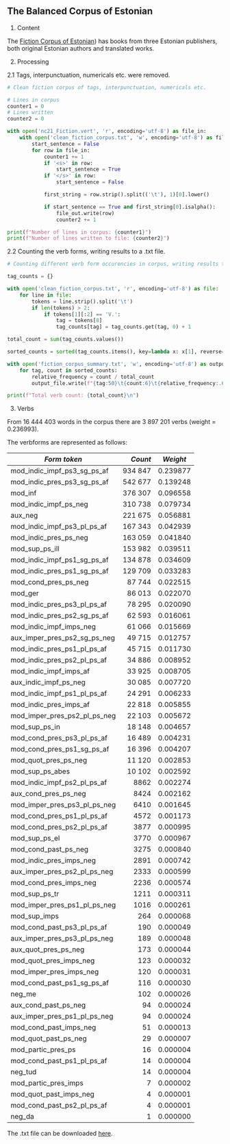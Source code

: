 ## The Balanced Corpus of Estonian

1. Content

The [Fiction Corpus of Estonian](https://entu.keeleressursid.ee/api2/file-24768?key=G3qonxL3kavZ1NGJ79jk7eIamFRkoLZBMkHCc8jVgudimdUDeSZC5XKrn6U0wxhj)) has books from three Estonian publishers, both original Estonian authors and translated works.

2. Processing

2.1 Tags, interpunctuation, numericals etc. were removed.

```python
# Clean fiction corpus of tags, interpunctuation, numericals etc.

# Lines in corpus
counter1 = 0
# Lines written
counter2 = 0

with open('nc21_Fiction.vert', 'r', encoding='utf-8') as file_in:
    with open('clean_fiction_corpus.txt', 'w', encoding='utf-8') as file_out:
        start_sentence = False
        for row in file_in:
            counter1 += 1
            if '<s>' in row:
                start_sentence = True
            if '</s>' in row:
                start_sentence = False

            first_string = row.strip().split(('\t'), 1)[0].lower()

            if start_sentence == True and first_string[0].isalpha():
                file_out.write(row)
                counter2 += 1

print(f"Number of lines in corpus: {counter1}")
print(f"Number of lines written to file: {counter2}")
```

2.2 Counting the verb forms, writing results to a .txt file.

```python
# Counting different verb form occurencies in corpus, writing results to .txt file

tag_counts = {}

with open('clean_fiction_corpus.txt', 'r', encoding='utf-8') as file:
    for line in file:
        tokens = line.strip().split('\t')
        if len(tokens) > 2:
            if tokens[1][:2] == 'V.':
                tag = tokens[8]
                tag_counts[tag] = tag_counts.get(tag, 0) + 1

total_count = sum(tag_counts.values())

sorted_counts = sorted(tag_counts.items(), key=lambda x: x[1], reverse=True)

with open('fiction_corpus_summary.txt', 'w', encoding='utf-8') as output_file:
    for tag, count in sorted_counts:
        relative_frequency = count / total_count
        output_file.write(f"{tag:50}\t{count:6}\t{relative_frequency:.6f}\n")

print(f"Total verb count: {total_count}\n")
```

3. Verbs

From 16 444 403 words in the corpus there are 3 897 201 verbs (weight = 0.236993).

The verbforms are represented as follows:

| *Form token* | *Count* | *Weight* |
| --- | ---: | --- |
| mod_indic_impf_ps3_sg_ps_af                   | 934 847 | 0.239877     |
| mod_indic_pres_ps3_sg_ps_af                   | 542 677 | 0.139248     |
| mod_inf                                       | 376 307 | 0.096558     |
| mod_indic_impf_ps_neg                         | 310 738 | 0.079734     |
| aux_neg                                       | 221 675 | 0.056881     |
| mod_indic_impf_ps3_pl_ps_af                   | 167 343 | 0.042939     |
| mod_indic_pres_ps_neg                         | 163 059 | 0.041840     |
| mod_sup_ps_ill                                | 153 982 | 0.039511     |
| mod_indic_impf_ps1_sg_ps_af                   | 134 878 | 0.034609     |
| mod_indic_pres_ps1_sg_ps_af                   | 129 709 | 0.033283     |
| mod_cond_pres_ps_neg                          | 87 744  | 0.022515     |
| mod_ger                                       | 86 013  | 0.022070     |
| mod_indic_pres_ps3_pl_ps_af                   | 78 295  | 0.020090     |
| mod_indic_pres_ps2_sg_ps_af                   | 62 593  | 0.016061     |
| mod_indic_impf_imps_neg                       | 61 066  | 0.015669     |
| aux_imper_pres_ps2_sg_ps_neg                  | 49 715  | 0.012757     |
| mod_indic_pres_ps1_pl_ps_af                   | 45 715  | 0.011730     |
| mod_indic_pres_ps2_pl_ps_af                   | 34 886  | 0.008952     |
| mod_indic_impf_imps_af                        | 33 925  | 0.008705     |
| aux_indic_impf_ps_neg                         | 30 085  | 0.007720     |
| mod_indic_impf_ps1_pl_ps_af                   | 24 291  | 0.006233     |
| mod_indic_pres_imps_af                        | 22 818  | 0.005855     |
| mod_imper_pres_ps2_pl_ps_neg                  | 22 103  | 0.005672     |
| mod_sup_ps_in                                 | 18 148  | 0.004657     |
| mod_cond_pres_ps3_pl_ps_af                    | 16 489  | 0.004231     |
| mod_cond_pres_ps1_sg_ps_af                    | 16 396  | 0.004207     |
| mod_quot_pres_ps_neg                          | 11 120  | 0.002853     |
| mod_sup_ps_abes                               | 10 102  | 0.002592     |
| mod_indic_impf_ps2_pl_ps_af                   | 8862   | 0.002274     |
| aux_cond_pres_ps_neg                          | 8424   | 0.002162     |
| mod_imper_pres_ps3_pl_ps_neg                  | 6410   | 0.001645     |
| mod_cond_pres_ps1_pl_ps_af                    | 4572   | 0.001173     |
| mod_cond_pres_ps2_pl_ps_af                    | 3877   | 0.000995     |
| mod_sup_ps_el                                 | 3770   | 0.000967     |
| mod_cond_past_ps_neg                          | 3275   | 0.000840     |
| mod_indic_pres_imps_neg                       | 2891   | 0.000742     |
| aux_imper_pres_ps2_pl_ps_neg                  | 2333   | 0.000599     |
| mod_cond_pres_imps_neg                        | 2236   | 0.000574     |
| mod_sup_ps_tr                                 | 1211   | 0.000311     |
| mod_imper_pres_ps1_pl_ps_neg                  | 1016   | 0.000261     |
| mod_sup_imps                                  | 264    | 0.000068     |
| mod_cond_past_ps3_pl_ps_af                    | 190    | 0.000049     |
| aux_imper_pres_ps3_pl_ps_neg                  | 189    | 0.000048     |
| aux_quot_pres_ps_neg                          | 173    | 0.000044     |
| mod_quot_pres_imps_neg                        | 123    | 0.000032     |
| mod_imper_pres_imps_neg                       | 120    | 0.000031     |
| mod_cond_past_ps1_sg_ps_af                    | 116    | 0.000030     |
| neg_me                                        | 102    | 0.000026     |
| aux_cond_past_ps_neg                          | 94     | 0.000024     |
| aux_imper_pres_ps1_pl_ps_neg                  | 94     | 0.000024     |
| mod_cond_past_imps_neg                        | 51     | 0.000013     |
| mod_quot_past_ps_neg                          | 29     | 0.000007     |
| mod_partic_pres_ps                            | 16     | 0.000004     |
| mod_cond_past_ps1_pl_ps_af                    | 14     | 0.000004     |
| neg_tud                                       | 14     | 0.000004     |
| mod_partic_pres_imps                          | 7      | 0.000002     |
| mod_quot_past_imps_neg                        | 4      | 0.000001     |
| mod_cond_past_ps2_pl_ps_af                    | 4      | 0.000001     |
| neg_da                                        | 1      | 0.000000     |

The .txt file can be downloaded [here](https://github.com/ahtokiil/ids_2023/blob/main/fiction_corpus_summary.txt).
